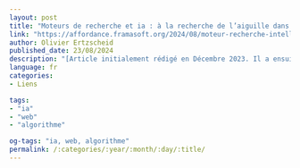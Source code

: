 ```yaml
---
layout: post
title: "Moteurs de recherche et ia : à la recherche de l’aiguille dans la botte de data."
link: "https://affordance.framasoft.org/2024/08/moteur-recherche-intelligence-artificielle/"
author: Olivier Ertzscheid
published_date: 23/08/2024
description: "[Article initialement rédigé en Décembre 2023. Il a ensuite failli devenir un petit chapitre de mon dernier bad seller dont il est toujours possible de faire un best-seller 😉 Et puis finalement non. Mais aujourd’hui il le complète utilement sur l’un des aspects que je ne traite pas ou très peu dans “Les ia à l’assaut du cyberespace“, à savoir l’utilisation des artefacts génératifs par et dans les moteurs de recherche. Toute une partie de ce billet a été écrite et actualisée ces derniers jours – Août 2024. Comme il est un peu long je vous donne un rapide résumé de son objet : tenter de mesurer et de comprendre ce que change l’intégration des résultats de recherche sous la forme de “générations de textes” dans nos pratiques informationelles et dans cette fameuse “écologie cognitive” que j’interroge sur ce blog depuis presque 20 ans. Spoiler Alert : ça change pas mal de choses, et pas forcément dans le bon sens.]"
language: fr
categories:
- Liens

tags:
- "ia"
- "web"
- "algorithme"

og-tags: "ia, web, algorithme"
permalink: /:categories/:year/:month/:day/:title/
---
```

